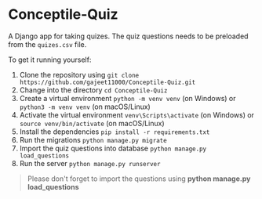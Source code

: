 # Conceptile-Quiz

A Django app for taking quizes. The quiz questions needs to be preloaded from the `quizes.csv` file.

To get it running yourself:

1. Clone the repository using `git clone https://github.com/gajeet11000/Conceptile-Quiz.git`
2. Change into the directory `cd Conceptile-Quiz`
3. Create a virtual environment `python -m venv venv` (on Windows) or `python3 -m venv venv` (on macOS/Linux)
4. Activate the virtual environment `venv\Scripts\activate` (on Windows) or `source venv/bin/activate` (on macOS/Linux)
5. Install the dependencies `pip install -r requirements.txt`
7. Run the migrations `python manage.py migrate`
8. Import the quiz questions into database `python manage.py load_questions` 
9. Run the server `python manage.py runserver`

> Please don't forget to import the questions using **python manage.py load_questions**